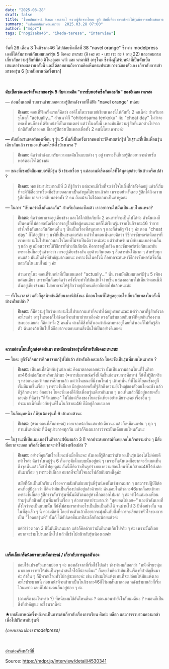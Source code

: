 ```yaml
---
date: "2025-03-28"
draft: false
title: '[บทสัมภาษณ์ อิเคดะ เทเรสะ] ความรู้สึกจากโยดะ ยูกิ กับสิ่งที่อยากจะส่งต่อให้รุ่นน้องจากประสบการณ์ของเธอ "รูปร่างของความอ่อนโยนของโนกิซากะ46"'
summary: "แปลบทสัมภาษณ์เทเรสะ  2025.03.28 07:00"
author: ["mdpr"]
tags: ["nogizaka46", "ikeda-teresa", "interview"]
---
```


วันที่ 26 เดือน 3 โนกิซากะ46 ได้ปล่อยซิงเกิ้ลที่ 38 "navel orange" ซึ่งทาง modelpress เองก็ได้สัมภาษณ์กับเมมเบอร์รุ่น 5 อิเคดะ เทเรสะ (อิ เคะ ดะ・เทะ เระ สะ / อายุ 22) และสอบถามเกี่ยวกับความรู้สึกที่มีต่อ อิโนะอุเอะ นางิ และ นาคานิชิ อารุโนะ ซึ่งทั้งคู่ได้รับหน้าที่เป็นดับเบิ้ลเซนเตอร์ของผลงานครั้งนี้ และได้สอบถามถึงความคิดเห็นตามประสบการณ์ของตัวเอง เกี่ยวกับการเข้ามาของรุ่น 6 [บทสัมภาษณ์ครึ่งแรก]

\
\
**ดับเบิ้ลเซนเตอร์ครั้งแรกของรุ่น 5 กับความคิด "การซับพอร์ตซึ่งกันและกัน" ของอิเคดะ เทเรสะ**

― ก่อนอื่นเลยก็ รบกวนช่วยบอกความรู้สึกหลังจากที่ได้ฟัง "navel orange" หน่อย
> **อิเคดะ**: ตอนที่ฟังครั้งแรกก็คิดว่า อาคิโมโตะเซนเซย์เขียนเพลงนี้ให้กับทั้ง 2 คนนี้ค่ะ สำหรับอารุโนะก็ "actually..." ส่วนนางิก็ "ohitorisama tenkoku" กับ "cheat day" ไม่ว่าจะเพลงไหนก็ต่างได้รับหน้าที่เป็นเซนเตอร์ แต่ว่าในครั้งนี้ เพลงมันมีความรู้สึกที่แตกต่างไปจากปกติกับทั้งสองคน ก็เลยรู้สึกว่าเป็นเพลงเพื่อทั้ง 2 คนนี้โดยเฉพาะค่ะ

― ดับเบิ้ลเซนเตอร์ของเพื่อน ๆ รุ่น 5 นั้นก็เป็นครั้งแรกของประวัติศาสตร์กรุ๊ป ในฐานะที่เป็นเพื่อนรุ่นเดียวกันแล้ว เรามองเห็นอะไรยังไงบ้างเหรอ ?
> **อิเคดะ**: คิดว่ากำลังแบกรับความกดดันในแบบต่าง ๆ อยู่ เพราะงั้นก็เลยรู้สึกอยากจะช่วยซับพอร์ตอะไรได้บ้างค่ะ

― ขณะที่เซมบัตสึเมมเบอร์ก็มีรุ่น 5 เข้ามาเรื่อย ๆ แต่ละคนมีเรื่องอะไรที่ได้พูดคุยด้วยกันบ้างหรือเปล่า ?
> **อิเคดะ**: พอเข้ามาประมาณปีที่ 3 ก็รู้สึกว่า แต่ละคนก็เริ่มที่จะเข้าใจในสิ่งที่กำลังคิดอยู่ แล้วก็เริ่มที่จะมีวิธีสื่อสารเรื่องที่อธิบายออกมาเป็นคำพูดได้ยากแล้วค่ะ เพราะอย่างงั้นเลย รู้สึกได้ถึงความรู้สึกที่อยากจะช่วยซับพอร์ตทั้ง 2 คน ถึงแม้จะไม่ได้ออกมาเป็นคำพูดค่ะ

― ในการ "ซับพอร์ตซึ่งกันและกัน" สำหรับอิเคดะซังแล้ว เราอยากจะให้มันเป็นแบบไหนเหรอ?
> **อิเคดะ**: คิดว่าอยากจะอยู่เคียงข้าง และได้ใกล้ชิดกับทั้ง 2 คนเท่าที่จะเป็นไปได้ค่ะ ตัวฉันเองก็เป็นคนที่ไม่ค่อยถนัดเรื่องการอยู่ใกล้ชิดผู้คนนะคะ แต่ก็ได้เรียนรู้มาจากโนกิซากะ46 ว่าการเข้าใจซึ่งกันและกันกับคนอื่น ๆ นั้นเป็นเรื่องที่สนุกมาก ๆ และก็สำคัญจริง ๆ ค่ะ ตอน "cheat day" ก็ได้อยู่ข้าง ๆ นางิที่เป็นเซนเตอร์ค่ะ แต่ว่าในตอนนั้นเคยคิดว่า วิธีการซับพอร์ตคือการที่เราพยายามไม่ไปรบกวนอะไรโดยที่ไม่จำเป็นดีกว่าหน่ะค่ะ แต่ว่าสำหรับนางิกับเมมเบอร์คนอื่น ๆ แล้ว ดูเหมือนว่าจะใช้วิธีการที่ต่างกันกับฉัน คือการอยู่ใกล้ชิด และซับพอร์ตซึ่งกันและกัน เพราะงั้นก็เลยรู้แล้วค่ะว่า การอยู่เคียงข้างกัน คุยด้วยกันเยอะ ๆ สื่อสารกันให้มาก ๆ สำหรับทุกคนแล้ว มันเป็นสิ่งที่สำคัญมากเลยนะ เพราะงั้นในครั้งนี้ ก็อยากจะค้นหาวิธีการซับพอร์ตซึ่งกันและกันในแบบใหม่ ๆ ค่ะ\
\
ส่วนอารุโนะ ตอนที่รับหน้าที่เป็นเซนเตอร์ "actually..." นั้น เซมบัตสึเมมเบอร์มีรุ่น 5 เพียงแค่คนเดียว เพราะงั้นก็เลยคิดว่า ครั้งนี้จะทำให้มันเข้าใจง่ายขึ้น แสดงออกมาให้เห็นว่าตอนนี้มีฉันอยู่เคียงข้างนะ ไม่อยากจะให้รู้สึกว่าอยู่ตัวคนเดียวอีกต่อไปแล้วหน่ะค่ะ

― ทั้งในเวลาส่วนตัวก็ดูสนิทกันดีกับนาคานิชิซังนะ มีตอนไหนที่ได้พูดคุยอะไรเกี่ยวกับเพลงในครั้งนี้บ้างหรือเปล่า ?
> **อิเคดะ**: ก็มีความรู้สึกว่าพยายามไม่ไปรบกวนเท่าที่จะทำได้อยู่หรอกนะคะ แต่ว่าเวลาที่รู้สึกกังวลอะไรแล้ว อารุโนะเองก็ไม่ลังเลที่จะเข้ามาช่วยเหลือค่ะ ตรงกันข้ามเลยกับนางิที่คุยกันเรื่องงานซะเยอะเลยค่ะ ก็คิดว่าทั้ง 2 คนนั้น ต่างก็มีสิ่งที่ตัวเองกำลังตามหาอยู่โดยที่ตัวเองก็ไม่ทันรู้สึกตัว ฉันเองถ้าเป็นไปได้ก็อยากจะตอบแทนสิ่งนั้นให้เป็นอย่างดีเลยค่ะ

\
\
**ความอ่อนโยนที่ถูกส่งต่อกันมา ภาพลักษณ์ของรุ่นพี่สำหรับอิเคดะ เทเรสะ** 

― โยดะ ยูกิซังก็จบการศึกษาจากกรุ๊ปไปแล้ว สำหรับอิเคดะแล้ว โยดะซังเป็นรุ่นพี่แบบไหนเหรอ ?
> **อิเคดะ**: เป็นคนที่สนิทกับรุ่นน้องค่ะ คิดมาตลอดเลยค่ะว่า นั่นเป็นความอ่อนโยนที่โนกิซากะ46ส่งต่อกันมาหรือเปล่านะ (※การสัมภาษณ์ครั้งนี้จัดขึ้นก่อนจบการศึกษา) ก็ยังไม่รู้สึกจริง ๆ หรอกนะคะว่าจบการศึกษาแล้ว แต่ว่าในขณะที่มีงานใหม่ ๆ เข้ามานั้น ที่ที่ไม่มีโยดะซังอยู่ก็เริ่มมีมากขึ้นเรื่อย ๆ เพราะงั้นก็เลย มีอยู่หลายครั้งที่รู้สึกถึงความยิ่งใหญ่ของตัวตนโยดะซัง แล้วก็รู้สึกเหงาค่ะ อีกอย่าง โยดะซังเองก็ดีกับเพื่อนรุ่นเดียวกันมาก ๆ พอเห็นแล้วก็มีอยู่หลายครั้งเลยค่ะ ที่คิดว่า "ดีจังเลยนะ" ไม่ใช่แค่เรื่องของโยดะซังเพียงอย่างเดียวนะคะ เรื่องอื่น ๆ ประมาณนี้ที่เกี่ยวกับรุ่นพี่ในโนกิซากะ46 ก็มีอยู่อีกเยอะเลย

― ในอีกมุมหนึ่ง ก็มีรุ่นน้องรุ่นที่ 6 เข้ามาแล้วนะ
> **อิเคดะ**: (※ณ ตอนที่สัมภาษณ์) เคยเจอหน้ากันแค่แปปเดียวนะ แล้วก็เหมือนแฟน ๆ ทุก ๆ ท่านนั่นหล่ะค่ะ ที่นั่งดูประกาศทุกวัน แล้วก็จินตนาการว่าจะเป็นเด็กแบบไหนกันนะ

― ในฐานะที่เป็นเมมเบอร์โนกิซากะ46มาแล้ว 3 ปี จากประสบการณ์ที่เคยเจอในกิจกรรมต่าง ๆ มีสิ่งที่อยากจะบอก หรือสิ่งที่อยากจะทำให้บ้างหรือเปล่า ?
> **อิเคดะ**: อย่างที่คุยกันเรื่องโยดะซังเมื่อกี้นะคะ ฉันเองก็รู้สึกนะว่าตัวเองเป็นรุ่นน้องได้ไม่ค่อยดีเท่าไรค่ะ คิดว่าในหมู่รุ่น 6 ก็คงจะมีเด็กแบบนั้นอยู่แน่ ๆ เพราะงั้นฉันเองก็อยากจะสังเกตเห็นถึงจุดนั้นแล้วก็เข้าไปคุยดูค่ะ อันนี้ก็คิดว่าเป็นรูปร่างของความอ่อนโยนที่โนกิซากะ46ได้ส่งต่อกันมาเรื่อย ๆ เพราะงั้นก็เลย อยากที่จะใส่ใจและโฟกัสกับตรงนี้ดูค่ะ\
\
สมัยที่ฉันเป็นนักเรียน เรื่องความสัมพันธ์แบบรุ่นพี่รุ่นน้องนั้นเข้มงวดมาก ๆ และการปฏิบัติต่อคนที่อยู่ปีสูงกว่า ก็คิดว่ามันเป็นเรื่องปกติอยู่แล้วด้วยค่ะ ฉันชอบโนกิซากะ46มากก็เลยเข้ามา เพราะงั้นก็เลย รู้สึกราวกับว่ารุ่นพี่นั้นมีตัวตนอยู่ห่างไกลออกไปมาก ๆ ค่ะ ทำได้แค่มองเพื่อนร่วมรุ่นที่สนิทกับรุ่นพี่มากขึ้นเรื่อย ๆ ด้วยสายตาประมาณว่า "สุดยอดไปเลย~" และตัวฉันเองที่ตั้งใจว่าจะเป็นแบบนั้น ก็ยังไม่สามารถทำอะไรเป็นชิ้นเป็นอันได้ จนผ่านไป 3 ปีทั้งอย่างงั้น จนในที่สุดเร็ว ๆ นี้ ความคิดที่ โดยส่วนตัวแล้วก็อยากจะมุ่งมั่นกับสิ่งที่ควรจะเรียกว่าหัวใจของการเป็น "ไอดอลรุ่นพี่" นั้นก็ ได้อัปเดตขึ้นมาทีละเล็กทีละน้อยแล้วค่ะ\
\
แต่ว่าช่วงเวลา 3 ปีนี่มันก็นานมาก แล้วก็คิดด้วยว่ามันก็นานเกินไปจริง ๆ ค่ะ เพราะงั้นก็เลย อยากจะข้ามโปรเซสนั้นไป แล้วก็เข้าไปสนิทกับรุ่นน้องเลยค่ะ

\
\
**เกร็ดเล็กเกร็ดน้อยจากบทสัมภาษณ์ / เกี่ยวกับการดูแลตัวเอง**

> ชอบใช้แปรงหัวแหลมบ่อย ๆ ค่ะ พอหลังจากที่เริ่มใช้ไปแล้ว ช่างทำผมก็บอกว่า "หนังศีรษะนุ่มมากเลย เราทำให้มันเป็นจุดน่าสนใจได้ก็น่าจะดีนะ" ก็เลยเริ่มคิดว่ามันเป็นเรื่องที่สำคัญขึ้นมาค่ะ ถ้าอื่น ๆ ก็มีพวกเรื่องทั่วไปอยู่ซะเยอะค่ะ เช่น เป่าผมให้แห้งแทนที่จะปล่อยให้มันแห้งเอง อะไรประมาณนี้ ก่อนหน้าที่จะเข้ามาเป็นโนกิซากะ46ก็ไว้ผมสั้นมาตลอด หลังเข้ามาแล้วก็เริ่มไว้ผมยาว เลยมีไปถามคนอื่นอยู่บ่อย ๆ ค่ะ\
\
(ถามเรื่องอะไรเหรอ ?) ที่หนีบผมใช้อันไหนดีนะ ? ตอนนอนทำยังไงกับผมดีนะ ? หมอนก็เป็นสิ่งที่สำคัญนะ อะไรพวกนี้ค่ะ

★บทสัมภาษณ์ครึ่งหลังจะเป็นการเล่าเกี่ยวกับเรื่องการเรียน ศิลปะ บล็อก และการรวบรวมความกล้าเพื่อไปปรึกษากับรุ่นพี่

*(กองบรรณาธิการ modelpress)*

\
\
[อ่านต่อครึ่งหลังที่นี่](./teresa-mdpr-interview-2-20250328.md)

Source: https://mdpr.jp/interview/detail/4530341

